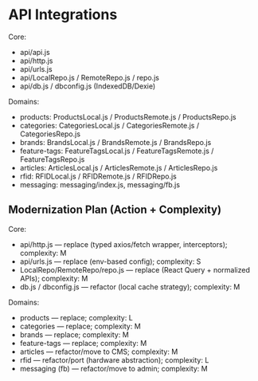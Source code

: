 # API Integrations

Core:
- api/api.js
- api/http.js
- api/urls.js
- api/LocalRepo.js / RemoteRepo.js / repo.js
- api/db.js / dbconfig.js (IndexedDB/Dexie)

Domains:
- products: ProductsLocal.js / ProductsRemote.js / ProductsRepo.js
- categories: CategoriesLocal.js / CategoriesRemote.js / CategoriesRepo.js
- brands: BrandsLocal.js / BrandsRemote.js / BrandsRepo.js
- feature-tags: FeatureTagsLocal.js / FeatureTagsRemote.js / FeatureTagsRepo.js
- articles: ArticlesLocal.js / ArticlesRemote.js / ArticlesRepo.js
- rfid: RFIDLocal.js / RFIDRemote.js / RFIDRepo.js
- messaging: messaging/index.js, messaging/fb.js


## Modernization Plan (Action + Complexity)

Core:
- api/http.js — replace (typed axios/fetch wrapper, interceptors); complexity: M
- api/urls.js — replace (env-based config); complexity: S
- LocalRepo/RemoteRepo/repo.js — replace (React Query + normalized APIs); complexity: M
- db.js / dbconfig.js — refactor (local cache strategy); complexity: M

Domains:
- products — replace; complexity: L
- categories — replace; complexity: M
- brands — replace; complexity: M
- feature-tags — replace; complexity: M
- articles — refactor/move to CMS; complexity: M
- rfid — refactor/port (hardware abstraction); complexity: L
- messaging (fb) — refactor/move to admin; complexity: M
